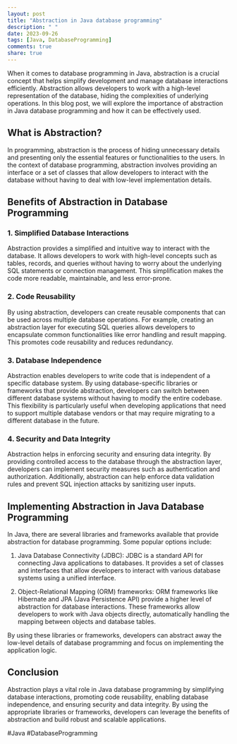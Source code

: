 ```yaml
---
layout: post
title: "Abstraction in Java database programming"
description: " "
date: 2023-09-26
tags: [Java, DatabaseProgramming]
comments: true
share: true
---
```


When it comes to database programming in Java, abstraction is a crucial concept that helps simplify development and manage database interactions efficiently. Abstraction allows developers to work with a high-level representation of the database, hiding the complexities of underlying operations. In this blog post, we will explore the importance of abstraction in Java database programming and how it can be effectively used.

## What is Abstraction?

In programming, abstraction is the process of hiding unnecessary details and presenting only the essential features or functionalities to the users. In the context of database programming, abstraction involves providing an interface or a set of classes that allow developers to interact with the database without having to deal with low-level implementation details.

## Benefits of Abstraction in Database Programming

### 1. Simplified Database Interactions

Abstraction provides a simplified and intuitive way to interact with the database. It allows developers to work with high-level concepts such as tables, records, and queries without having to worry about the underlying SQL statements or connection management. This simplification makes the code more readable, maintainable, and less error-prone.

### 2. Code Reusability

By using abstraction, developers can create reusable components that can be used across multiple database operations. For example, creating an abstraction layer for executing SQL queries allows developers to encapsulate common functionalities like error handling and result mapping. This promotes code reusability and reduces redundancy.

### 3. Database Independence

Abstraction enables developers to write code that is independent of a specific database system. By using database-specific libraries or frameworks that provide abstraction, developers can switch between different database systems without having to modify the entire codebase. This flexibility is particularly useful when developing applications that need to support multiple database vendors or that may require migrating to a different database in the future.

### 4. Security and Data Integrity

Abstraction helps in enforcing security and ensuring data integrity. By providing controlled access to the database through the abstraction layer, developers can implement security measures such as authentication and authorization. Additionally, abstraction can help enforce data validation rules and prevent SQL injection attacks by sanitizing user inputs.

## Implementing Abstraction in Java Database Programming

In Java, there are several libraries and frameworks available that provide abstraction for database programming. Some popular options include:

1. Java Database Connectivity (JDBC): JDBC is a standard API for connecting Java applications to databases. It provides a set of classes and interfaces that allow developers to interact with various database systems using a unified interface.

2. Object-Relational Mapping (ORM) frameworks: ORM frameworks like Hibernate and JPA (Java Persistence API) provide a higher level of abstraction for database interactions. These frameworks allow developers to work with Java objects directly, automatically handling the mapping between objects and database tables.

By using these libraries or frameworks, developers can abstract away the low-level details of database programming and focus on implementing the application logic.

## Conclusion

Abstraction plays a vital role in Java database programming by simplifying database interactions, promoting code reusability, enabling database independence, and ensuring security and data integrity. By using the appropriate libraries or frameworks, developers can leverage the benefits of abstraction and build robust and scalable applications.

#Java #DatabaseProgramming
